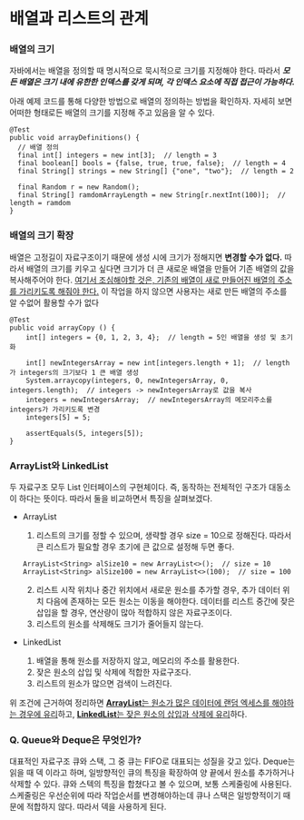# 배열과 리스트의 관계

### 배열의 크기

자바에서는 배열을 정의할 때 명시적으로 묵시적으로 크기를 지정해야 한다. 따라서 ***모든 배열은 크기 내에 유한한 인덱스를 갖게 되며, 각 인덱스 요소에 직접 접근이 가능하다.*** 

아래 예제 코드를 통해 다양한 방법으로 배열의 정의하는 방법을 확인하자. 자세히 보면 어떠한 형태로든 배열의 크기를 지정해 주고 있음을 알 수 있다.

```{.java}
@Test
public void arrayDefinitions() {
  // 배열 정의
  final int[] integers = new int[3];  // length = 3
  final boolean[] bools = {false, true, true, false};  // length = 4
  final String[] strings = new String[] {"one", "two"};  // length = 2
  
  final Random r = new Random();
  final String[] ramdomArrayLength = new String[r.nextInt(100)];  // length = ramdom
}
```



### 배열의 크기 확장

배열은 고정길이 자료구조이기 때문에 생성 시에 크기가 정해지면 **변경할 수가 없다.** 따라서 배열의 크기를 키우고 싶다면 크기가 더 큰 새로운 배열을 만들어 기존 배열의 값을 복사해주어야 한다. <u>여기서 조심해야할 것은, 기존의 배열이 새로 만들어진 배열의 주소를 가리키도록 해줘야 한다.</u> 이 작업을 하지 않으면 사용자는 새로 만든 배열의 주소를 알 수없어 활용할 수가 없다

```{.java}
@Test
public void arrayCopy () {
	int[] integers = {0, 1, 2, 3, 4};  // length = 5인 배열을 생성 및 초기화
	
	int[] newIntegersArray = new int[integers.length + 1];  // length가 integers의 크기보다 1 큰 배열 생성
	System.arraycopy(integers, 0, newIntegersArray, 0, integers.length);  // integers -> newIntegersArray로 값을 복사
	integers = newIntegersArray;  // newIntegersArray의 메모리주소를 integers가 가리키도록 변경
	integers[5] = 5;
	
	assertEquals(5, integers[5]);
}
```

### ArrayList와 LinkedList

두 자료구조 모두 List 인터페이스의 구현체이다. 즉, 동작하는 전체적인 구조가 대동소이 하다는 뜻이다. 따라서 둘을 비교하면서 특징을 살펴보겠다.

- ArrayList

  1. 리스트의 크기를 정할 수 있으며, 생략할 경우 size = 10으로 정해진다. 따라서 큰 리스트가 필요할 경우 초기에 큰 값으로 설정해 두면 좋다.

  ```{.java}
  ArrayList<String> alSize10 = new ArrayList<>();  // size = 10
  ArrayList<String> alSize100 = new ArrayList<>(100);  // size = 100
  ```

  2. 리스트 시작 위치나 중간 위치에서 새로운 원소를 추가할 경우, 추가 데이터 위치 다음에 존재하는 모든 원소는 이동을 해야한다. 데이터를 리스트 중간에 잦은 삽입을 할 경우, 연산량이 많아 적합하지 않은 자료구조이다.
  3. 리스트의 원소를 삭제해도 크기가 줄어들지 않는다. 

- LinkedList

  1. 배열을 통해 원소를 저장하지 않고, 메모리의 주소를 활용한다.
  2. 잦은 원소의 삽입 및 삭제에 적합한 자료구조다.
  3. 리스트의 원소가 많으면 검색이 느려진다.

위 조건에 근거하여 정리하면 <u>**ArrayList**는 원소가 많은 데이터에 랜덤 엑세스를 해야하는 경우에 유리</u>하고, <u>**LinkedList**는 잦은 원소의 삽입과 삭제에 유리</u>하다.

### Q. Queue와 Deque은 무엇인가?

대표적인 자료구조 큐와 스택, 그 중 큐는 FIFO로 대표되는 성질을 갖고 있다. Deque는 읽을 때 덱 이라고 하며, 일방향적인 큐의 특징을 확장하여 양 끝에서 원소를 추가하거나 삭제할 수 있다. 큐와 스텍의 특징을 합쳤다고 볼 수 있으며, 보통 스케줄링에 사용된다. 스케줄링은 우선순위에 따라 작업순서를 변경해야하는데 큐나 스택은 일방향적이기 때문에 적합하지 않다. 따라서 덱을 사용하게 된다.